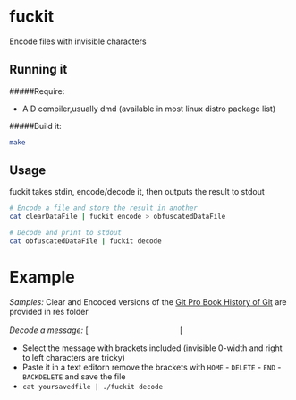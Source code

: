 # fuckit
Encode files with invisible characters

## Running it

#####Require:
- A D compiler,usually dmd (available in most linux distro package list)

#####Build it:
```bash
make
```


## Usage

fuckit takes stdin, encode/decode it, then outputs the result to stdout

```bash
# Encode a file and store the result in another
cat clearDataFile | fuckit encode > obfuscatedDataFile

# Decode and print to stdout
cat obfuscatedDataFile | fuckit decode

```


# Example
_Samples:_
Clear and Encoded versions of the [Git Pro Book History of Git](https://git-scm.com/book/en/v2/Getting-Started-A-Short-History-of-Git) are provided in res folder

_Decode a message:_
[   ﻿ ⁦     　     ⁤   ⁤       ﻿ ⁦     ‏   ⁣ ⁧   ‪ ‫   ⁤       ⁧   ‫   ‫ ⁧ ​]

- Select the message with brackets included (invisible 0-width and right to left characters are tricky)
- Paste it in a text editorn remove the brackets with `HOME` - `DELETE` - `END` - `BACKDELETE` and save the file
- `cat yoursavedfile | ./fuckit decode`
